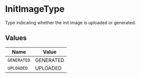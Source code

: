 # InitImageType

Type indicating whether the init image is uploaded or generated.


## Values

| Name        | Value       |
| ----------- | ----------- |
| `GENERATED` | GENERATED   |
| `UPLOADED`  | UPLOADED    |